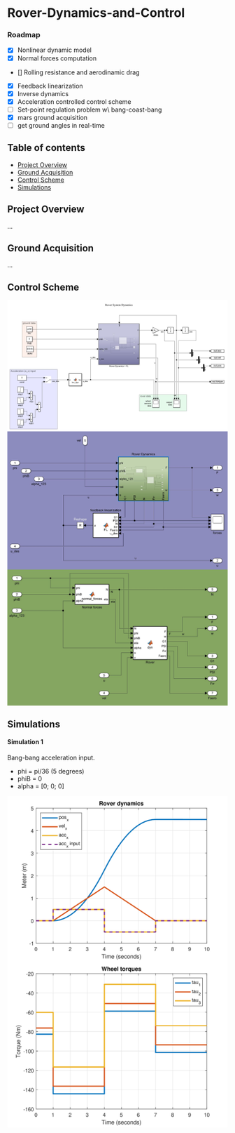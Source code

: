 # Rover-Dynamics-and-Control

### Roadmap
- [x] Nonlinear dynamic model
- [x] Normal forces computation
- [] Rolling resistance and aerodinamic drag
- [x] Feedback linearization
- [x] Inverse dynamics
- [x] Acceleration controlled control scheme
- [ ] Set-point regulation problem w\ bang-coast-bang
- [x] mars ground acquisition
- [ ] get ground angles in real-time 

## Table of contents
* [Project Overview](#project-overview)
* [Ground Acquisition](#ground-acquisition)
* [Control Scheme](#control-scheme)
* [Simulations](#simulations)

## Project Overview
...

## Ground Acquisition
...

## Control Scheme
<img src="images/sim_scheme1.JPG"  align="center">
<img src="images/sim_scheme2.JPG"  align="center">
<img src="images/sim_scheme3.JPG"  align="center">

## Simulations

#### Simulation 1
Bang-bang acceleration input.
- phi = pi/36 (5 degrees)
- phiB = 0
- alpha = [0; 0; 0]

<img src="images/sim1/dynamics.jpg"  align="center">
<img src="images/sim1/torques.jpg"  align="center">
